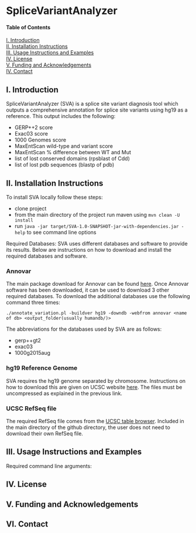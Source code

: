 # SpliceVariantAnalyzer

#### Table of Contents  
[I. Introduction](#introduction)  
[II. Installation Instructions](#installation)  
[III. Usage Instructions and Examples](#instruct)   
[IV. License](#license)   
[V. Funding and Acknowledgements](#funding)   
[IV. Contact](#contact)   


<a name="introduction"/>   

## I. Introduction

SpliceVariantAnalyzer (SVA) is a splice site variant diagnosis tool which outputs a comprehensive annotation for splice site variants using hg19 as a reference.
This output includes the following:
  - GERP++2 score
  - Exac03 score
  - 1000 Genomes score
  - MaxEntScan wild-type and variant score
  - MaxEntScan % difference between WT and Mut
  - list of lost conserved domains (rpsblast of Cdd)
  - list of lost pdb sequences (blastp of pdb)
  
  

<a name="installation"/>

## II. Installation Instructions

To install SVA locally follow these steps:
  - clone project
  - from the main directory of the project run maven using `mvn clean -U install`
  - run `java -jar target/SVA-1.0-SNAPSHOT-jar-with-dependencies.jar -help` to see command line options

Required Databases:
  SVA uses different databases and software to provide its results. Below are instructions on how to download and install
  the required databases and software.
  

### Annovar

The main package download for Annovar can be found [here](http://annovar.openbioinformatics.org/en/latest/user-guide/download/). Once Annovar software has been downloaded, it can be used to download 3 other required databases. To
download the additional databases use the following command three times:

`./annotate_variation.pl -buildver hg19 -downdb -webfrom annovar <name of db> <output_folder(usually humandb/)>`

The abbreviations for the databases used by SVA are as follows:
  - gerp++gt2
  - exac03
  - 1000g2015aug
  
### hg19 Reference Genome

SVA requires the hg19 genome separated by chromosome. Instructions on how to download this are given on UCSC website [here](http://hgdownload.cse.ucsc.edu/goldenPath/hg19/chromosomes/). The files must be uncompressed as explained in the previous
link.

### UCSC RefSeq file

The required RefSeq file comes from the [UCSC table browser](https://genome.ucsc.edu/cgi-bin/hgTables). Included in the main directory of the github directory, the user does not need to download their own RefSeq file.
  

<a name="instruct"/>

## III. Usage Instructions and Examples

  
Required command line arguments:

<a name="license"/>

## IV. License

<a name="funding"/>

## V. Funding and Acknowledgements

<a name="contact"/>

## VI. Contact


